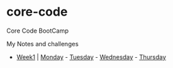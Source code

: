 # core-code
Core Code BootCamp

My Notes and challenges
- [Week1](src/week1) | [Monday](src/week1/monday) - [Tuesday](src/week1/tuesday) - [Wednesday](src/week1/wednesday) - [Thursday](src/week1/thursday)
